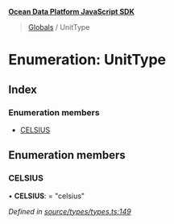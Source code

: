 **[Ocean Data Platform JavaScript SDK](../README.md)**

> [Globals](../README.md) / UnitType

# Enumeration: UnitType

## Index

### Enumeration members

* [CELSIUS](unittype.md#celsius)

## Enumeration members

### CELSIUS

•  **CELSIUS**:  = "celsius"

*Defined in [source/types/types.ts:149](https://github.com/C4IROcean/ODP-sdk-js/blob/0525c32/source/types/types.ts#L149)*
